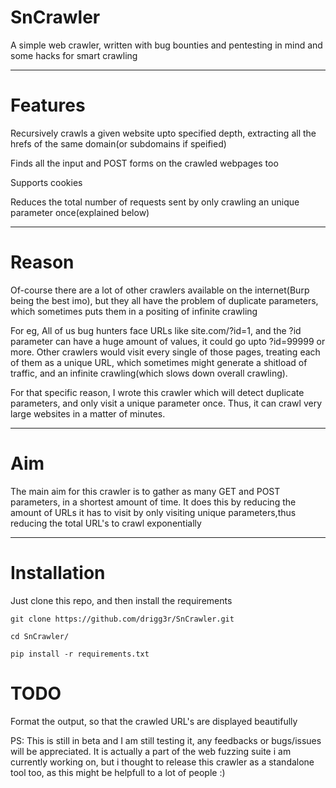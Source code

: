 # SnCrawler

A simple web crawler, written with bug bounties and pentesting in mind and some hacks for smart crawling

-----

# Features

Recursively crawls a given website upto specified depth, extracting all the hrefs of the same domain(or subdomains if speified) 

Finds all the input and POST forms on the crawled webpages too

Supports cookies

Reduces the total number of requests sent by only crawling an unique parameter once(explained below)

----------

# Reason

Of-course there are a lot of other crawlers available on the internet(Burp being the best imo), but they all have the problem of duplicate parameters, which sometimes puts them in a positing of infinite crawling

For eg, All of us bug hunters face URLs like site.com/?id=1, and the ?id parameter can have a huge amount of values, it could go upto ?id=99999 or more. Other crawlers would visit every single of those pages, treating each of them as a unique URL, which sometimes might generate a shitload of traffic, and an infinite crawling(which slows down overall crawling).

For that specific reason, I wrote this crawler which will detect duplicate parameters, and only visit a unique parameter once. Thus, it can crawl very large websites in a matter of minutes.

-------

# Aim

The main aim for this crawler is to gather as many GET and POST parameters, in a shortest amount of time. It does this by reducing the amount of URLs it has to visit by only visiting unique parameters,thus reducing the total URL's to crawl exponentially

---

# Installation

Just clone this repo, and then install the requirements

`git clone https://github.com/drigg3r/SnCrawler.git`

`cd SnCrawler/`

`pip install -r requirements.txt`

# TODO

Format the output, so that the crawled URL's are displayed beautifully

PS: This is still in beta and I am still testing it, any feedbacks or bugs/issues will be appreciated. It is actually a part of the web fuzzing suite i am currently working on, but i thought to release this crawler as a standalone tool too, as this might be helpfull to a lot of people :)
